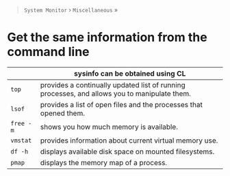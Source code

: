 > `System Monitor` › `Miscellaneous` »

# Get the same information from the command line

| |sysinfo can be obtained using CL|
-|-
`top` |provides a continually updated list of running processes, and allows you to manipulate them.
`lsof` |provides a list of open files and the processes that opened them.
`free -m`|shows you how much memory is available.
`vmstat` |provides information about current virtual memory use.
`df -h`  |displays available disk space on mounted filesystems.
`pmap`    |displays the memory map of a process.
<!--stackedit_data:
eyJoaXN0b3J5IjpbLTIwNDg1NDkwNjNdfQ==
-->